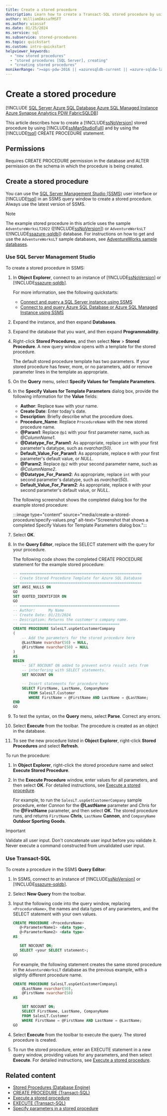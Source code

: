 ```yaml
---
title: Create a stored procedure
description: Learn how to create a Transact-SQL stored procedure by using SQL Server Management Studio and by using the Transact-SQL CREATE PROCEDURE statement.
author: WilliamDAssafMSFT
ms.author: wiassaf
ms.date: 01/25/2024
ms.service: sql
ms.subservice: stored-procedures
ms.topic: quickstart
ms.custom: intro-quickstart
helpviewer_keywords:
  - "new stored procedures"
  - "stored procedures [SQL Server], creating"
  - "creating stored procedures"
monikerRange: ">=aps-pdw-2016 || =azuresqldb-current || =azure-sqldw-latest || >=sql-server-2016 || >=sql-server-linux-2017 || =azuresqldb-mi-current || =fabric"
---
```

# Create a stored procedure

[!INCLUDE [SQL Server Azure SQL Database Azure SQL Managed Instance Azure Synapse Analytics PDW FabricSQLDB](../../includes/applies-to-version/sql-asdb-asdbmi-asa-pdw-fabricsqldb.md)]


This article describes how to create a [!INCLUDE[ssNoVersion](../../includes/ssnoversion-md.md)] stored procedure by using [!INCLUDE[ssManStudioFull](../../includes/ssmanstudiofull-md.md)] and by using the [!INCLUDE[tsql](../../includes/tsql-md.md)] CREATE PROCEDURE statement.
  
## Permissions
 Requires CREATE PROCEDURE permission in the database and ALTER permission on the schema in which the procedure is being created.
  
## Create a stored procedure
You can use the [SQL Server Management Studio (SSMS)](../../ssms/download-sql-server-management-studio-ssms.md) user interface or [!INCLUDE[tsql](../../includes/tsql-md.md)] in an SSMS query window to create a stored procedure. Always use the latest version of SSMS.

>[!NOTE]
>The example stored procedure in this article uses the sample `AdventureWorksLT2022` ([!INCLUDE[ssNoVersion](../../includes/ssnoversion-md.md)]) or `AdventureWorksLT` ([!INCLUDE[ssazure-sqldb](../../includes/ssazure-sqldb.md)]) database. For instructions on how to get and use the `AdventureWorksLT` sample databases, see [AdventureWorks sample databases](../../samples/adventureworks-install-configure.md).

### <a id="SSMSProcedure"></a> Use SQL Server Management Studio

To create a stored procedure in SSMS:

1. In **Object Explorer**, connect to an instance of [!INCLUDE[ssNoVersion](../../includes/ssnoversion-md.md)] or [!INCLUDE[ssazure-sqldb](../../includes/ssazure-sqldb.md)].

   For more information, see the following quickstarts:

   - [Connect and query a SQL Server instance using SSMS](../../ssms/quickstarts/ssms-connect-query-sql-server.md)
   - [Connect to and query Azure SQL Database or Azure SQL Managed Instance using SSMS](/azure/azure-sql/database/connect-query-ssms)

1. Expand the instance, and then expand **Databases**.

1. Expand the database that you want, and then expand **Programmability**.

1. Right-click **Stored Procedures**, and then select **New** > **Stored Procedure**. A new query window opens with a template for the stored procedure.

   The default stored procedure template has two parameters. If your stored procedure has fewer, more, or no parameters, add or remove parameter lines in the template as appropriate.

1. On the **Query** menu, select **Specify Values for Template Parameters**.

1. In the **Specify Values for Template Parameters** dialog box, provide the following information for the **Value** fields:

   - **Author**: Replace `Name` with your name.
   - **Create Date**: Enter today's date.
   - **Description**: Briefly describe what the procedure does.
   - **Procedure_Name**: Replace `ProcedureName` with the new stored procedure name.
   - **@Param1**: Replace `@p1` with your first parameter name, such as *@ColumnName1*.
   - **@Datatype_For_Param1**: As appropriate, replace `int` with your first parameter's datatype, such as *nvarchar(50)*.
   - **Default_Value_For_Param1**: As appropriate, replace `0` with your first parameter's default value, or *NULL*.
   - **@Param2**: Replace `@p2` with your second parameter name, such as *@ColumnName2*.
   - **@Datatype_For_Param2**: As appropriate, replace `int` with your second parameter's datatype, such as *nvarchar(50)*.
   - **Default_Value_For_Param2**: As appropriate, replace `0` with your second parameter's default value, or *NULL*.
  
   The following screenshot shows the completed dialog box for the example stored procedure:
   
   :::image type="content" source="media/create-a-stored-procedure/specify-values.png" alt-text="Screenshot that shows a completed Specify Values for Template Parameters dialog box.":::

1. Select **OK**.
  
1. In the **Query Editor**, replace the SELECT statement with the query for your procedure.

   The following code shows the completed CREATE PROCEDURE statement for the example stored procedure:
   
   ```sql
   -- =======================================================
   -- Create Stored Procedure Template for Azure SQL Database
   -- =======================================================
   SET ANSI_NULLS ON
   GO
   SET QUOTED_IDENTIFIER ON
   GO
   -- =============================================
   -- Author:      My Name
   -- Create Date: 01/23/2024
   -- Description: Returns the customer's company name.
   -- =============================================
   CREATE PROCEDURE SalesLT.uspGetCustomerCompany
   (
       -- Add the parameters for the stored procedure here
       @LastName nvarchar(50) = NULL,
       @FirstName nvarchar(50) = NULL
   )
   AS
   BEGIN
       -- SET NOCOUNT ON added to prevent extra result sets from
       -- interfering with SELECT statements.
       SET NOCOUNT ON
   
       -- Insert statements for procedure here
       SELECT FirstName, LastName, CompanyName
          FROM SalesLT.Customer
          WHERE FirstName = @FirstName AND LastName = @LastName;
   END
   GO
   ```

1. To test the syntax, on the **Query** menu, select **Parse**. Correct any errors.
  
1. Select **Execute** from the toolbar. The procedure is created as an object in the database.
  
1. To see the new procedure listed in **Object Explorer**, right-click **Stored Procedures** and select **Refresh**.
  
To run the procedure:

1. In **Object Explorer**, right-click the stored procedure name and select **Execute Stored Procedure**.
  
1. In the **Execute Procedure** window, enter values for all parameters, and then select **OK**. For detailed instructions, see [Execute a stored procedure](execute-a-stored-procedure.md#SSMSProcedure).

   For example, to run the `SalesLT.uspGetCustomerCompany` sample procedure, enter *Cannon* for the **@LastName** parameter and *Chris* for the **@FirstName** parameter, and then select **OK**. The stored procedure runs, and returns `FirstName` **Chris**, `LastName` **Cannon**, and `CompanyName` **Outdoor Sporting Goods**.
  
> [!IMPORTANT]  
> Validate all user input. Don't concatenate user input before you validate it. Never execute a command constructed from unvalidated user input.
  
### <a id="TsqlProcedure"></a> Use Transact-SQL

To create a procedure in the SSMS **Query Editor**:
  
1. In SSMS, connect to an instance of [!INCLUDE[ssNoVersion](../../includes/ssnoversion-md.md)] or [!INCLUDE[ssazure-sqldb](../../includes/ssazure-sqldb.md)].
1. Select **New Query** from the toolbar.
  
1. Input the following code into the query window, replacing `<ProcedureName>`, the names and data types of any parameters, and the SELECT statement with your own values.

  
    ```sql 
   CREATE PROCEDURE <ProcedureName>
       @<ParameterName1> <data type>,
       @<ParameterName2> <data type>
   AS   
   
       SET NOCOUNT ON;
       SELECT <your SELECT statement>;
   GO
   ```

   For example, the following statement creates the same stored procedure in the `AdventureWorksLT` database as the previous example, with a slightly different procedure name.

   ```sql 
   CREATE PROCEDURE SalesLT.uspGetCustomerCompany1
       @LastName nvarchar(50),
       @FirstName nvarchar(50)
   AS   
   
       SET NOCOUNT ON;
       SELECT FirstName, LastName, CompanyName
       FROM SalesLT.Customer
       WHERE FirstName = @FirstName AND LastName = @LastName;
   GO
   ```
  
1. Select **Execute** from the toolbar to execute the query. The stored procedure is created.

1. To run the stored procedure, enter an EXECUTE statement in a new query window, providing values for any parameters, and then select **Execute**. For detailed instructions, see [Execute a stored procedure](execute-a-stored-procedure.md#TsqlProcedure).

## Related content

- [Stored Procedures (Database Engine)](stored-procedures-database-engine.md)
- [CREATE PROCEDURE (Transact-SQL)](../../t-sql/statements/create-procedure-transact-sql.md)
- [Execute a stored procedure](execute-a-stored-procedure.md)
- [EXECUTE (Transact-SQL)](../../t-sql/language-elements/execute-transact-sql.md)
- [Specify parameters in a stored procedure](specify-parameters.md)
